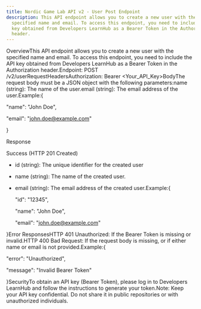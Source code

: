 ```yaml
---
title: Nordic Game Lab API v2 - User Post Endpoint
description: This API endpoint allows you to create a new user with the
  specified name and email. To access this endpoint, you need to include the API
  key obtained from Developers LearnHub as a Bearer Token in the Authorization
  header.
---
```

OverviewThis API endpoint allows you to create a new user with the specified name and email. To access this endpoint, you need to include the API key obtained from Developers LearnHub as a Bearer Token in the Authorization header.Endpoint: POST /v2/userRequestHeadersAuthorization: Bearer <Your_API_Key>BodyThe request body must be a JSON object with the following parameters:name (string): The name of the user.email (string): The email address of the user.Example:{

  "name": "John Doe",

  "email": "john.doe@example.com"

}

Response

Success (HTTP 201 Created)

- id (string): The unique identifier for the created user 
- name (string): The name of the created user.
- email (string): The email address of the created user.Example:{

  "id": "12345",

  "name": "John Doe",

  "email": "john.doe@example.com"

}Error ResponsesHTTP 401 Unauthorized: If the Bearer Token is missing or invalid.HTTP 400 Bad Request: If the request body is missing, or if either name or email is not provided.Example:{

  "error": "Unauthorized",

  "message": "Invalid Bearer Token"

}SecurityTo obtain an API key (Bearer Token), please log in to Developers LearnHub and follow the instructions to generate your token.Note: Keep your API key confidential. Do not share it in public repositories or with unauthorized individuals.
